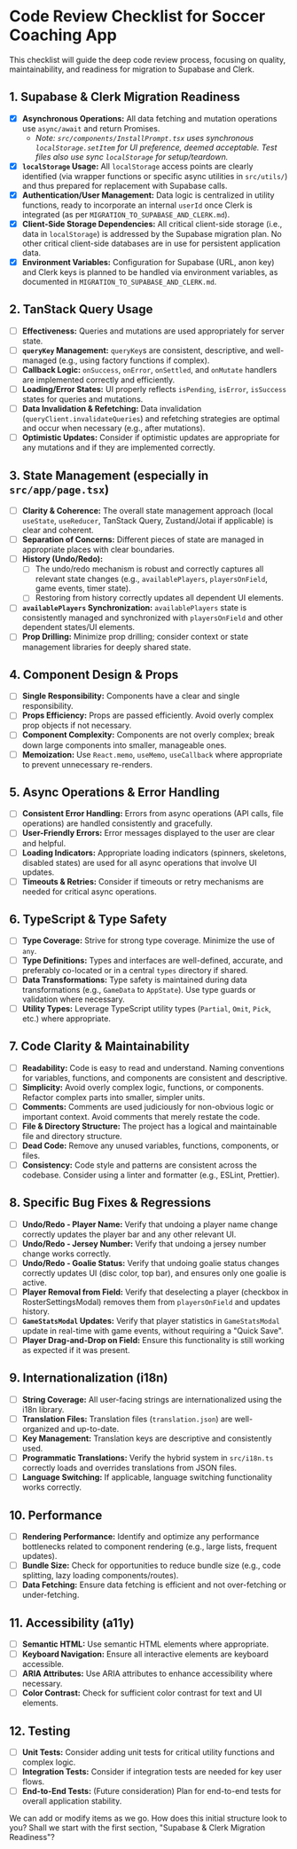 # Code Review Checklist for Soccer Coaching App

This checklist will guide the deep code review process, focusing on quality, maintainability, and readiness for migration to Supabase and Clerk.

## 1. Supabase & Clerk Migration Readiness
- [X] **Asynchronous Operations:** All data fetching and mutation operations use `async/await` and return Promises.
    - *Note: `src/components/InstallPrompt.tsx` uses synchronous `localStorage.setItem` for UI preference, deemed acceptable. Test files also use sync `localStorage` for setup/teardown.*
- [X] **`localStorage` Usage:** All `localStorage` access points are clearly identified (via wrapper functions or specific async utilities in `src/utils/`) and thus prepared for replacement with Supabase calls.
- [X] **Authentication/User Management:** Data logic is centralized in utility functions, ready to incorporate an internal `userId` once Clerk is integrated (as per `MIGRATION_TO_SUPABASE_AND_CLERK.md`).
- [X] **Client-Side Storage Dependencies:** All critical client-side storage (i.e., data in `localStorage`) is addressed by the Supabase migration plan. No other critical client-side databases are in use for persistent application data.
- [X] **Environment Variables:** Configuration for Supabase (URL, anon key) and Clerk keys is planned to be handled via environment variables, as documented in `MIGRATION_TO_SUPABASE_AND_CLERK.md`.

## 2. TanStack Query Usage
- [ ] **Effectiveness:** Queries and mutations are used appropriately for server state.
- [ ] **`queryKey` Management:** `queryKey`s are consistent, descriptive, and well-managed (e.g., using factory functions if complex).
- [ ] **Callback Logic:** `onSuccess`, `onError`, `onSettled`, and `onMutate` handlers are implemented correctly and efficiently.
- [ ] **Loading/Error States:** UI properly reflects `isPending`, `isError`, `isSuccess` states for queries and mutations.
- [ ] **Data Invalidation & Refetching:** Data invalidation (`queryClient.invalidateQueries`) and refetching strategies are optimal and occur when necessary (e.g., after mutations).
- [ ] **Optimistic Updates:** Consider if optimistic updates are appropriate for any mutations and if they are implemented correctly.

## 3. State Management (especially in `src/app/page.tsx`)
- [ ] **Clarity & Coherence:** The overall state management approach (local `useState`, `useReducer`, TanStack Query, Zustand/Jotai if applicable) is clear and coherent.
- [ ] **Separation of Concerns:** Different pieces of state are managed in appropriate places with clear boundaries.
- [ ] **History (Undo/Redo):**
    - [ ] The undo/redo mechanism is robust and correctly captures all relevant state changes (e.g., `availablePlayers`, `playersOnField`, game events, timer state).
    - [ ] Restoring from history correctly updates all dependent UI elements.
- [ ] **`availablePlayers` Synchronization:** `availablePlayers` state is consistently managed and synchronized with `playersOnField` and other dependent states/UI elements.
- [ ] **Prop Drilling:** Minimize prop drilling; consider context or state management libraries for deeply shared state.

## 4. Component Design & Props
- [ ] **Single Responsibility:** Components have a clear and single responsibility.
- [ ] **Props Efficiency:** Props are passed efficiently. Avoid overly complex prop objects if not necessary.
- [ ] **Component Complexity:** Components are not overly complex; break down large components into smaller, manageable ones.
- [ ] **Memoization:** Use `React.memo`, `useMemo`, `useCallback` where appropriate to prevent unnecessary re-renders.

## 5. Async Operations & Error Handling
- [ ] **Consistent Error Handling:** Errors from async operations (API calls, file operations) are handled consistently and gracefully.
- [ ] **User-Friendly Errors:** Error messages displayed to the user are clear and helpful.
- [ ] **Loading Indicators:** Appropriate loading indicators (spinners, skeletons, disabled states) are used for all async operations that involve UI updates.
- [ ] **Timeouts & Retries:** Consider if timeouts or retry mechanisms are needed for critical async operations.

## 6. TypeScript & Type Safety
- [ ] **Type Coverage:** Strive for strong type coverage. Minimize the use of `any`.
- [ ] **Type Definitions:** Types and interfaces are well-defined, accurate, and preferably co-located or in a central `types` directory if shared.
- [ ] **Data Transformations:** Type safety is maintained during data transformations (e.g., `GameData` to `AppState`). Use type guards or validation where necessary.
- [ ] **Utility Types:** Leverage TypeScript utility types (`Partial`, `Omit`, `Pick`, etc.) where appropriate.

## 7. Code Clarity & Maintainability
- [ ] **Readability:** Code is easy to read and understand. Naming conventions for variables, functions, and components are consistent and descriptive.
- [ ] **Simplicity:** Avoid overly complex logic, functions, or components. Refactor complex parts into smaller, simpler units.
- [ ] **Comments:** Comments are used judiciously for non-obvious logic or important context. Avoid comments that merely restate the code.
- [ ] **File & Directory Structure:** The project has a logical and maintainable file and directory structure.
- [ ] **Dead Code:** Remove any unused variables, functions, components, or files.
- [ ] **Consistency:** Code style and patterns are consistent across the codebase. Consider using a linter and formatter (e.g., ESLint, Prettier).

## 8. Specific Bug Fixes & Regressions
- [ ] **Undo/Redo - Player Name:** Verify that undoing a player name change correctly updates the player bar and any other relevant UI.
- [ ] **Undo/Redo - Jersey Number:** Verify that undoing a jersey number change works correctly.
- [ ] **Undo/Redo - Goalie Status:** Verify that undoing goalie status changes correctly updates UI (disc color, top bar), and ensures only one goalie is active.
- [ ] **Player Removal from Field:** Verify that deselecting a player (checkbox in RosterSettingsModal) removes them from `playersOnField` and updates history.
- [ ] **`GameStatsModal` Updates:** Verify that player statistics in `GameStatsModal` update in real-time with game events, without requiring a "Quick Save".
- [ ] **Player Drag-and-Drop on Field:** Ensure this functionality is still working as expected if it was present.

## 9. Internationalization (i18n)
- [ ] **String Coverage:** All user-facing strings are internationalized using the i18n library.
- [ ] **Translation Files:** Translation files (`translation.json`) are well-organized and up-to-date.
- [ ] **Key Management:** Translation keys are descriptive and consistently used.
- [ ] **Programmatic Translations:** Verify the hybrid system in `src/i18n.ts` correctly loads and overrides translations from JSON files.
- [ ] **Language Switching:** If applicable, language switching functionality works correctly.

## 10. Performance
- [ ] **Rendering Performance:** Identify and optimize any performance bottlenecks related to component rendering (e.g., large lists, frequent updates).
- [ ] **Bundle Size:** Check for opportunities to reduce bundle size (e.g., code splitting, lazy loading components/routes).
- [ ] **Data Fetching:** Ensure data fetching is efficient and not over-fetching or under-fetching.

## 11. Accessibility (a11y)
- [ ] **Semantic HTML:** Use semantic HTML elements where appropriate.
- [ ] **Keyboard Navigation:** Ensure all interactive elements are keyboard accessible.
- [ ] **ARIA Attributes:** Use ARIA attributes to enhance accessibility where necessary.
- [ ] **Color Contrast:** Check for sufficient color contrast for text and UI elements.

## 12. Testing
- [ ] **Unit Tests:** Consider adding unit tests for critical utility functions and complex logic.
- [ ] **Integration Tests:** Consider if integration tests are needed for key user flows.
- [ ] **End-to-End Tests:** (Future consideration) Plan for end-to-end tests for overall application stability.

We can add or modify items as we go. How does this initial structure look to you?
Shall we start with the first section, "Supabase & Clerk Migration Readiness"? 